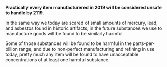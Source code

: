 **Practically every item manufacturered in 2019 will be considered unsafe to handle by 2119.**

In the same way we today are scared of small amounts of mercury, lead, and asbestos found in historic artifacts, in the future substances we use to manufacture goods will be found to be similarly harmful.

Some of those substances will be found to be harmful in the parts-per-billion range, and due to non-perfect manufacturing and refining in use today, pretty much any item will be found to have unacceptable concentrations of at least one harmful substance.
